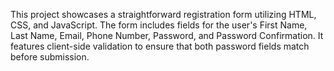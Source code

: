 This project showcases a straightforward registration form utilizing HTML, CSS, and JavaScript. The form includes fields for the user's First Name, Last Name, Email, Phone Number, Password, and Password Confirmation. It features client-side validation to ensure that both password fields match before submission.
